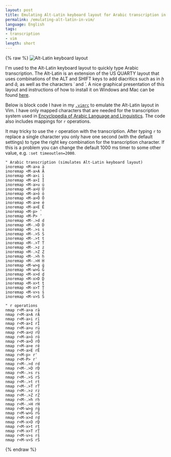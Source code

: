 ```yaml
---
layout: post
title: Emulating Alt-Latin keyboard layout for Arabic transcription in Vim
permalink: /emulating-alt-latin-in-vim/
language: English
tags:
- transcription
- vim
length: short
---
```


{% raw %}
![![Alt-Latin keyboard layout](http://mamluk.uchicago.edu/keyboards/alt-latin-arabic-color.pdf)](http://mamluk.uchicago.edu/keyboards/)

I'm used to the Alt-Latin keyboard layout to quickly type Arabic transcription. The Alt-Latin is an extension of the US QUARTY layout that uses combinations of the ALT and SHIFT keys to add diacritics such as in *ḥ* and&nbsp;*ā,* as well as the characters *ʿ* and&nbsp;*ʾ*. A nice graphical presentation of this layout and instructions of how to install it on Windows and Mac can be found [here](http://mamluk.uchicago.edu/keyboards/). 

Below is block code I have in my [`.vimrc`](https://github.com/andreasmhallberg/dotfiles/blob/master/.vimrc)
to emulate the Alt-Latin layout in Vim. I have only mapped characters that are needed for the transcription system used in [Encyclopedia of Arabic Language and Linguistics](http://referenceworks.brillonline.com/browse/encyclopedia-of-arabic-language-and-linguistics). The code also includes mappings for `r`&nbsp;operations.

It may tricky to use the `r` operation with the transcription. After typing `r` to replace a single character you only have one second (with the default settings) to type the right key combination for the transcription character. If this is a problem you can change the default 1000&nbsp;ms timer to some other value, e.g. `:set timeoutlen=2000`.

``` vim
" Arabic transcription (simulates Alt-Latin keyboard layout)
inoremap <M-a>a ā
inoremap <M-a>A Ā
inoremap <M-a>i ī
inoremap <M-a>I Ī
inoremap <M-a>u ū
inoremap <M-a>U Ū
inoremap <M-a>ō ō
inoremap <M-a>Ō Ō 
inoremap <M-a>e ē
inoremap <M-a>E Ē
inoremap <M-p> ʿ
inoremap <M-P> ʾ
inoremap <M-.>d ḍ
inoremap <M-.>D Ḍ
inoremap <M-.>s ṣ
inoremap <M-.>S Ṣ
inoremap <M-.>t ṭ
inoremap <M-.>T Ṭ
inoremap <M-.>z ẓ
inoremap <M-.>Z Ẓ
inoremap <M-.>h ḥ
inoremap <M-.>H Ḥ
inoremap <M-w>g ġ
inoremap <M-w>G Ġ
inoremap <M-x>d ḏ
inoremap <M-x>D Ḏ
inoremap <M-x>t ṯ
inoremap <M-x>T Ṯ
inoremap <M-v>s š
inoremap <M-v>S Š

" r operations
nmap r<M-a>a rā
nmap r<M-a>A rĀ
nmap r<M-a>i rī
nmap r<M-a>I rĪ
nmap r<M-a>u rū
nmap r<M-a>U rŪ
nmap r<M-a>ō rō
nmap r<M-a>Ō rŌ 
nmap r<M-a>e rē
nmap r<M-a>E rĒ
nmap r<M-p> rʿ
nmap r<M-P> rʾ
nmap r<M-.>d rḍ
nmap r<M-.>D rḌ
nmap r<M-.>s rṣ
nmap r<M-.>S rṢ
nmap r<M-.>t rṭ
nmap r<M-.>T rṬ
nmap r<M-.>z rẓ
nmap r<M-.>Z rẒ
nmap r<M-.>h rḥ
nmap r<M-.>H rḤ
nmap r<M-w>g rġ
nmap r<M-w>G rĠ
nmap r<M-x>d rḏ
nmap r<M-x>D rḎ
nmap r<M-x>t rṯ
nmap r<M-x>T rṮ
nmap r<M-v>s rš
nmap r<M-v>S rŠ
```
{% endraw %}
